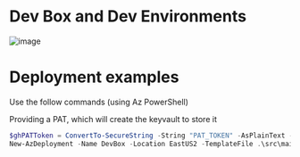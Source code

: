 # Dev Box and Dev Environments

![image](https://github.com/dstamand-msft/AzureDevBoxDevEnvironments/blob/main/media/DevBox-Creation.png)

# Deployment examples
Use the follow commands (using Az PowerShell)

Providing a PAT, which will create the keyvault to store it
```powershell
$ghPATToken = ConvertTo-SecureString -String "PAT_TOKEN" -AsPlainText -Force
New-AzDeployment -Name DevBox -Location EastUS2 -TemplateFile .\src\main.bicep -TemplateParameterFile .\src\main.parameters.jsonc -keyVaultPatSecretValue $ghPATToken -Verbose
```